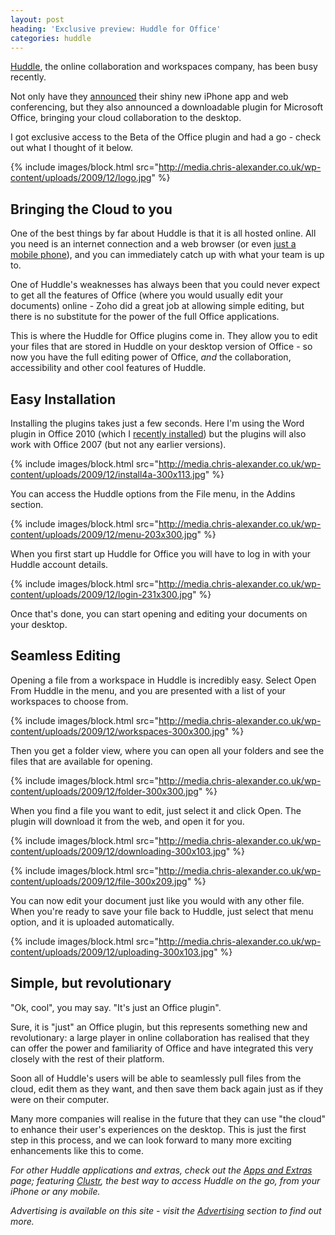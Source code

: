 ```yaml
---
layout: post
heading: 'Exclusive preview: Huddle for Office'
categories: huddle
---
```


[Huddle](http://www.jdoqocy.com/click-3731164-10712079), the online collaboration and workspaces company, has been busy recently.

Not only have they [announced](http://www.techcrunch.com/2009/09/30/huddle-launches-iphone-app-microsoft-office-plug-in-and-web-conferencing-tool/) their shiny new iPhone app and web conferencing, but they also announced a downloadable plugin for Microsoft Office, bringing your cloud collaboration to the desktop.

I got exclusive access to the Beta of the Office plugin and had a go - check out what I thought of it below.

{% include images/block.html src="http://media.chris-alexander.co.uk/wp-content/uploads/2009/12/logo.jpg" %}

## Bringing the Cloud to you

One of the best things by far about Huddle is that it is all hosted online. All you need is an internet connection and a web browser (or even [just a mobile phone](http://clustr.me.uk)), and you can immediately catch up with what your team is up to.

One of Huddle's weaknesses has always been that you could never expect to get all the features of Office (where you would usually edit your documents) online - Zoho did a great job at allowing simple editing, but there is no substitute for the power of the full Office applications.

This is where the Huddle for Office plugins come in. They allow you to edit your files that are stored in Huddle on your desktop version of Office - so now you have the full editing power of Office, *and* the collaboration, accessibility and other cool features of Huddle.

## Easy Installation

Installing the plugins takes just a few seconds. Here I'm using the Word plugin in Office 2010 (which I [recently installed](http://www.chris-alexander.co.uk/1453)) but the plugins will also work with Office 2007 (but not any earlier versions).

{% include images/block.html src="http://media.chris-alexander.co.uk/wp-content/uploads/2009/12/install4a-300x113.jpg" %}

You can access the Huddle options from the File menu, in the Addins section.

{% include images/block.html src="http://media.chris-alexander.co.uk/wp-content/uploads/2009/12/menu-203x300.jpg" %}

When you first start up Huddle for Office you will have to log in with your Huddle account details.

{% include images/block.html src="http://media.chris-alexander.co.uk/wp-content/uploads/2009/12/login-231x300.jpg" %}

Once that's done, you can start opening and editing your documents on your desktop.

## Seamless Editing

Opening a file from a workspace in Huddle is incredibly easy. Select Open From Huddle in the menu, and you are presented with a list of your workspaces to choose from.

{% include images/block.html src="http://media.chris-alexander.co.uk/wp-content/uploads/2009/12/workspaces-300x300.jpg" %}

Then you get a folder view, where you can open all your folders and see the files that are available for opening.

{% include images/block.html src="http://media.chris-alexander.co.uk/wp-content/uploads/2009/12/folder-300x300.jpg" %}

When you find a file you want to edit, just select it and click Open. The plugin will download it from the web, and open it for you.

{% include images/block.html src="http://media.chris-alexander.co.uk/wp-content/uploads/2009/12/downloading-300x103.jpg" %}

{% include images/block.html src="http://media.chris-alexander.co.uk/wp-content/uploads/2009/12/file-300x209.jpg" %}

You can now edit your document just like you would with any other file. When you're ready to save your file back to Huddle, just select that menu option, and it is uploaded automatically.

{% include images/block.html src="http://media.chris-alexander.co.uk/wp-content/uploads/2009/12/uploading-300x103.jpg" %}

## Simple, but revolutionary

"Ok, cool", you may say. "It's just an Office plugin".

Sure, it is "just" an Office plugin, but this represents something new and revolutionary: a large player in online collaboration has realised that they can offer the power and familiarity of Office and have integrated this very closely with the rest of their platform.

Soon all of Huddle's users will be able to seamlessly pull files from the cloud, edit them as they want, and then save them back again just as if they were on their computer.

Many more companies will realise in the future that they can use "the cloud" to enhance their user's experiences on the desktop. This is just the first step in this process, and we can look forward to many more exciting enhancements like this to come.

*For other Huddle applications and extras, check out the [Apps and Extras](http://www.huddle.net/apps-and-extras/) page; featuring [Clustr](http://clustr.me.uk), the best way to access Huddle on the go, from your iPhone or any mobile.*

*Advertising is available on this site - visit the [Advertising](http://www.chris-alexander.co.uk/advertise) section to find out more.*
